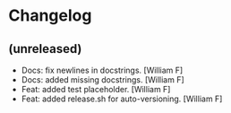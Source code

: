 Changelog
=========


(unreleased)
------------
- Docs: fix newlines in docstrings. [William F]
- Docs: added missing docstrings. [William F]
- Feat: added test placeholder. [William F]
- Feat: added release.sh for auto-versioning. [William F]



